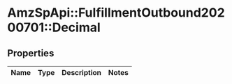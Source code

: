 # AmzSpApi::FulfillmentOutbound20200701::Decimal

## Properties
Name | Type | Description | Notes
------------ | ------------- | ------------- | -------------

